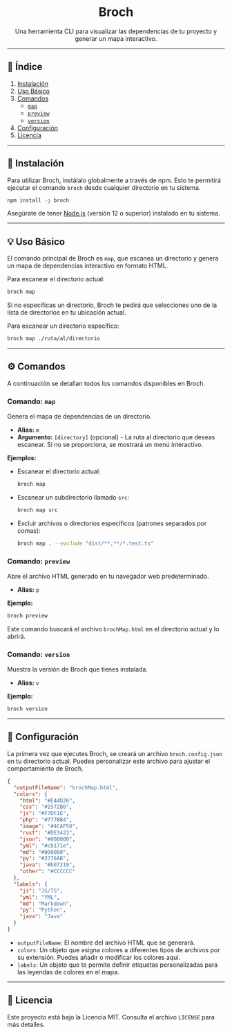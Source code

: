 <h1 align="center">Broch</h1>

<p align="center">
  Una herramienta CLI para visualizar las dependencias de tu proyecto y generar un mapa interactivo.
</p>

---

## 📜 Índice

1.  [Instalación](#instalación)
2.  [Uso Básico](#uso-básico)
3.  [Comandos](#comandos)
    -   [`map`](#comando-map)
    -   [`preview`](#comando-preview)
    -   [`version`](#comando-version)
4.  [Configuración](#configuración)
5.  [Licencia](#licencia)

---

## 🚀 Instalación

Para utilizar Broch, instálalo globalmente a través de npm. Esto te permitirá ejecutar el comando `broch` desde cualquier directorio en tu sistema.

```bash
npm install -g broch
```

Asegúrate de tener [Node.js](https://nodejs.org/) (versión 12 o superior) instalado en tu sistema.

---

## 💡 Uso Básico

El comando principal de Broch es `map`, que escanea un directorio y genera un mapa de dependencias interactivo en formato HTML.

Para escanear el directorio actual:

```bash
broch map
```

Si no especificas un directorio, Broch te pedirá que selecciones uno de la lista de directorios en tu ubicación actual.

Para escanear un directorio específico:

```bash
broch map ./ruta/al/directorio
```

---

## ⚙️ Comandos

A continuación se detallan todos los comandos disponibles en Broch.

### Comando: `map`

Genera el mapa de dependencias de un directorio.

-   **Alias:** `m`
-   **Argumento:** `[directory]` (opcional) - La ruta al directorio que deseas escanear. Si no se proporciona, se mostrará un menú interactivo.

**Ejemplos:**

-   Escanear el directorio actual:
    ```bash
    broch map
    ```
-   Escanear un subdirectorio llamado `src`:
    ```bash
    broch map src
    ```
-   Excluir archivos o directorios específicos (patrones separados por comas):
    ```bash
    broch map . --exclude "dist/**,**/*.test.ts"
    ```

### Comando: `preview`

Abre el archivo HTML generado en tu navegador web predeterminado.

-   **Alias:** `p`

**Ejemplo:**

```bash
broch preview
```

Este comando buscará el archivo `brochMap.html` en el directorio actual y lo abrirá.

### Comando: `version`

Muestra la versión de Broch que tienes instalada.

-   **Alias:** `v`

**Ejemplo:**

```bash
broch version
```

---

## 🔧 Configuración

La primera vez que ejecutes Broch, se creará un archivo `broch.config.json` en tu directorio actual. Puedes personalizar este archivo para ajustar el comportamiento de Broch.

```json
{
  "outputFileName": "brochMap.html",
  "colors": {
    "html": "#E44D26",
    "css": "#1572B6",
    "js": "#F7DF1E",
    "php": "#777BB4",
    "image": "#4CAF50",
    "rust": "#DE3423",
    "json": "#000000",
    "yml": "#cb171e",
    "md": "#000000",
    "py": "#3776AB",
    "java": "#b07219",
    "other": "#CCCCCC"
  },
  "labels": {
    "js": "JS/TS",
    "yml": "YML",
    "md": "Markdown",
    "py": "Python",
    "java": "Java"
  }
}
```

-   `outputFileName`: El nombre del archivo HTML que se generará.
-   `colors`: Un objeto que asigna colores a diferentes tipos de archivos por su extensión. Puedes añadir o modificar los colores aquí.
-   `labels`: Un objeto que te permite definir etiquetas personalizadas para las leyendas de colores en el mapa.

---

## 📄 Licencia

Este proyecto está bajo la Licencia MIT. Consulta el archivo `LICENSE` para más detalles.
